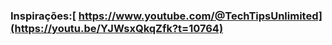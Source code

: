 
### Inspirações:[ https://www.youtube.com/@TechTipsUnlimited](https://youtu.be/YJWsxQkqZfk?t=10764)
